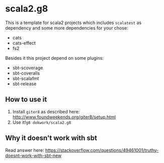 # scala2.g8

This is a template for scala2 projects which includes `scalatest` as dependency and some more dependencies for your chose:

* cats
* cats-effect
* fs2

Besides it this project depend on some plugins:

* sbt-scoverage
* sbt-coveralls
* sbt-scalafmt
* sbt-release

## How to use it
1. Install `giter8` as described here: http://www.foundweekends.org/giter8/setup.html
1. Use it!`g8 dokwork/scala2.g8`


## Why it doesn't work with sbt
Read answer here:  https://stackoverflow.com/questions/49461001/truthy-doesnt-work-with-sbt-new
